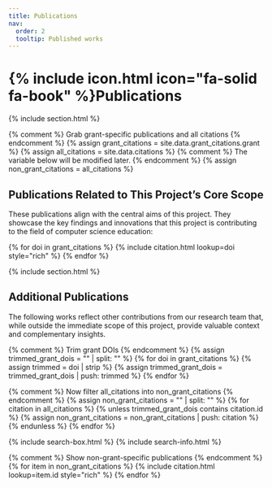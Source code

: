 ```yaml
---
title: Publications
nav:
  order: 2
  tooltip: Published works
---
```


# {% include icon.html icon="fa-solid fa-book" %}Publications

{% include section.html %}

{% comment %} Grab grant-specific publications and all citations {% endcomment %}
{% assign grant_citations = site.data.grant_citations.grant %}
{% assign all_citations = site.data.citations %}
{% comment %} The variable below will be modified later. {% endcomment %}
{% assign non_grant_citations = all_citations %}

## Publications Related to This Project’s Core Scope

These publications align with the central aims of this project. They showcase the key findings and innovations that this project is contributing to the field of computer science education:

{% for doi in grant_citations %}
  {% include citation.html lookup=doi style="rich" %}
{% endfor %}

{% include section.html %}

## Additional Publications

The following works reflect other contributions from our research team that, while outside the immediate scope of this project, provide valuable context and complementary insights.

{% comment %} Trim grant DOIs {% endcomment %}
{% assign trimmed_grant_dois = "" | split: "" %}
{% for doi in grant_citations %}
  {% assign trimmed = doi | strip %}
  {% assign trimmed_grant_dois = trimmed_grant_dois | push: trimmed %}
{% endfor %}

{% comment %} Now filter all_citations into non_grant_citations {% endcomment %}
{% assign non_grant_citations = "" | split: "" %}
{% for citation in all_citations %}
  {% unless trimmed_grant_dois contains citation.id %}
    {% assign non_grant_citations = non_grant_citations | push: citation %}
  {% endunless %}
{% endfor %}

{% include search-box.html %}
{% include search-info.html %}

{% comment %} Show non-grant-specific publications {% endcomment %}
{% for item in non_grant_citations %}
  {% include citation.html lookup=item.id style="rich" %}
{% endfor %}
